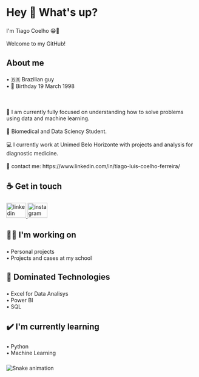 <h1 align="left">Hey 👋 What's up?</h1>

###

<p align="left">I'm Tiago Coelho 😁👋<br><br>Welcome to my GitHub!</p>

###

<h2 align="left">About me</h2>

###

<p align="left">• 🇧🇷 Brazilian guy<br>• 👶 Birthday 19 March 1998<br><br><br><br>👊 I am currently fully focused on understanding how to solve problems using data and machine learning.<br><br>💼 Biomedical and Data Sciency Student.<br><br>💻 I currently work at Unimed Belo Horizonte with projects and analysis for diagnostic medicine.<br><br>🔗 contact me: https://www.linkedin.com/in/tiago-luis-coelho-ferreira/</p>

###

<h2 align="left">☕ Get in touch</h2>

###

<div align="left">
  <a href="https://www.linkedin.com/in/tiago-luis-coelho-ferreira/" target="_blank">
    <img src="https://raw.githubusercontent.com/maurodesouza/profile-readme-generator/master/src/assets/icons/social/linkedin/default.svg" width="52" height="40" alt="linkedin logo"  />
  </a>
  <a href="https://www.instagram.com/_coelhotiago/" target="_blank">
    <img src="https://raw.githubusercontent.com/maurodesouza/profile-readme-generator/master/src/assets/icons/social/instagram/default.svg" width="52" height="40" alt="instagram logo"  />
  </a>
</div>

###

<h2 align="left">👨‍💻 I'm working on</h2>

###

<p align="left">• Personal projects<br>• Projects and cases at my school</p>

###

<h2 align="left">📁 Dominated Technologies</h2>

###

<p align="left">• Excel for Data Analisys<br>• Power BI<br>• SQL</p>

###

<h2 align="left">✔️ I'm currently learning</h2>

###

<p align="left">• Python<br>• Machine Learning</p>

###

<img src="https://raw.githubusercontent.com/CoelhoTiago/CoelhoTiago/output/snake.svg" alt="Snake animation" />

###
